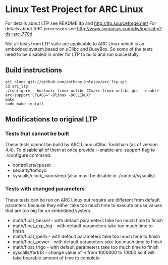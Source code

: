 # Linux Test Project for ARC Linux

For details about LTP see README.ltp and http://ltp.sourceforge.net/
For details about ARC processors see http://www.synopsys.com/dw/ipdir.php?ds=arc_770d

Not all tests from LTP suite are applicable to ARC Linux which is an embedded
system based on uClibc and BusyBox. So some of the tests need to be disabled in
order for LTP to build and run succesfully.


## Build instructions

```
git clone git://github.com/anthony-kolesov/arc_ltp.git
cd arc_ltp
./configure --host=arc-linux-uclibc CC=arc-linux-uclibc-gcc --enable-arc-support CFLAGS="-Dlinux -DUCLINUX"
make
sudo make install
```

## Modifications to original LTP

### Tests that cannot be built

These tests cannot be build by ARC Linux uClibc Toolchain (as of version 4.4). To disable all of
them at once provide --enable-arc-support flag to ./configure command.

* controllers/cpuset
* security/tomoyo
* syscalls/clock_nanosleep (also must be disable in ./runtest/syscalls)


### Tests with changed parameters

These tests can be run on ARC Linux but require are different from default
paramters because they either take too much time to execute or use values that
are too big for an embedded system.

* math/float_bessel - with default parameters take too much time to finish
* math/float_exp_log - with default parameters take too much time to finish
* math/float_iperb - with default parameters take too much time to finish
* math/float_power - with default parameters take too much time to finish
* math/float_trigo - with default parameters take too much time to finish
* syscalls/fork13 - change value of -i from 1000000 to 10000 so it will take
  bearable amount of time to complete	

